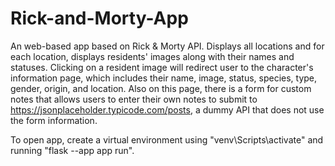 # Rick-and-Morty-App
An web-based app based on Rick & Morty API. Displays all locations and for each location, displays residents' images along with their names and statuses. Clicking on a resident image will redirect user to the character's information page, which includes their name, image, status, species, type, gender, origin, and location. Also on this page, there is a form for custom notes that allows users to enter their own notes to submit to https://jsonplaceholder.typicode.com/posts, a dummy API that does not use the form information.

To open app, create a virtual environment using "venv\Scripts\activate" and running "flask --app app run".
